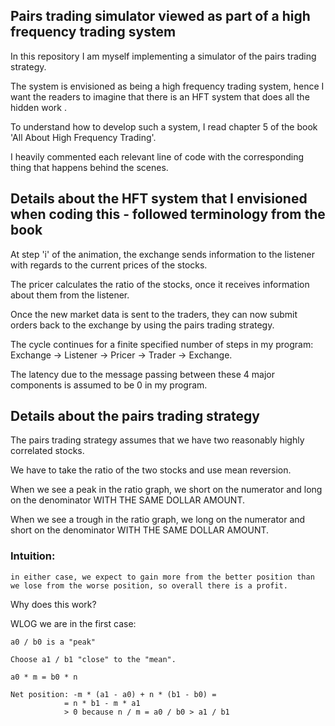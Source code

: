 ## Pairs trading simulator viewed as part of a high frequency trading system

In this repository I am myself implementing a simulator of the pairs trading strategy. 

The system is envisioned as being a high frequency trading system, hence I want the readers to imagine that there is an HFT system that does all the hidden work .

To understand how to develop such a system, I read chapter 5 of the book 'All About High Frequency Trading'.

I heavily commented each relevant line of code with the corresponding thing that happens behind the scenes.

## Details about the HFT system that I envisioned when coding this - followed terminology from the book

At step 'i' of the animation, the exchange sends information to the listener with regards to the current prices of the stocks.

The pricer calculates the ratio of the stocks, once it receives information about them from the listener.

Once the new market data is sent to the traders, they can now submit orders back to the exchange by using the pairs trading strategy.

The cycle continues for a finite specified number of steps in my program: Exchange -> Listener -> Pricer -> Trader -> Exchange.

The latency due to the message passing between these 4 major components is assumed to be 0 in my program.


## Details about the pairs trading strategy 

The pairs trading strategy assumes that we have two reasonably highly correlated stocks.

We have to take the ratio of the two stocks and use mean reversion.

When we see a peak in the ratio graph, we short on the numerator and long on the denominator WITH THE SAME DOLLAR AMOUNT.

When we see a trough in the ratio graph, we long on the numerator and short on the denominator WITH THE SAME DOLLAR AMOUNT.

### Intuition:
    in either case, we expect to gain more from the better position than we lose from the worse position, so overall there is a profit.

Why does this work?

WLOG we are in the first case:

    a0 / b0 is a "peak"
    
    Choose a1 / b1 "close" to the "mean".
    
    a0 * m = b0 * n
    
    Net position: -m * (a1 - a0) + n * (b1 - b0) =
                = n * b1 - m * a1 
                > 0 because n / m = a0 / b0 > a1 / b1

